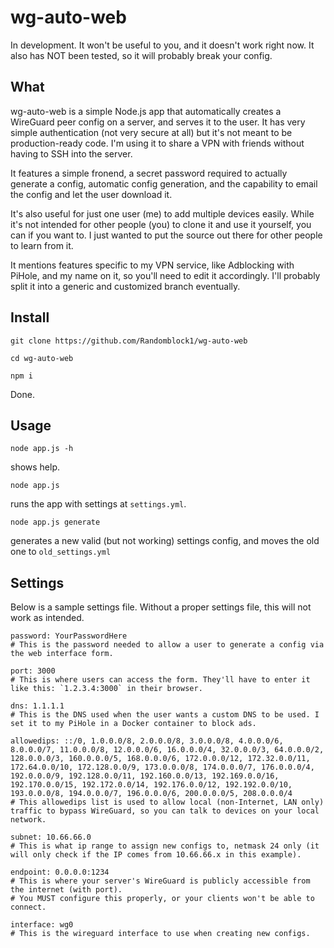 # wg-auto-web

In development. It won't be useful to you, and it doesn't work right now. It also has NOT been tested, so it will probably break your config.

## What

wg-auto-web is a simple Node.js app that automatically creates a WireGuard peer config on a server,
and serves it to the user. It has very simple authentication (not very secure at all) but it's
not meant to be production-ready code. I'm using it to share a VPN with friends without having
to SSH into the server.

It features a simple fronend, a secret password required to actually generate a config, automatic
config generation, and the capability to email the config and let the user download it.

It's also useful for just one user (me) to add multiple devices easily. While it's not intended
for other people (you) to clone it and use it yourself, you can if you want to. I just wanted to
put the source out there for other people to learn from it.

It mentions features specific to my VPN service, like Adblocking with PiHole, and my name on it,
so you'll need to edit it accordingly. I'll probably split it into a generic and customized branch
eventually.

## Install

```
git clone https://github.com/Randomblock1/wg-auto-web

cd wg-auto-web

npm i
```

Done.

## Usage

`node app.js -h`

shows help.

`node app.js`

runs the app with settings at `settings.yml`.

`node app.js generate`

generates a new valid (but not working) settings config, and moves the old one to `old_settings.yml`

## Settings

Below is a sample settings file. Without a proper settings file, this will not work as intended.

```
password: YourPasswordHere
# This is the password needed to allow a user to generate a config via the web interface form.

port: 3000
# This is where users can access the form. They'll have to enter it like this: `1.2.3.4:3000` in their browser.

dns: 1.1.1.1
# This is the DNS used when the user wants a custom DNS to be used. I set it to my PiHole in a Docker container to block ads.

allowedips: ::/0, 1.0.0.0/8, 2.0.0.0/8, 3.0.0.0/8, 4.0.0.0/6, 8.0.0.0/7, 11.0.0.0/8, 12.0.0.0/6, 16.0.0.0/4, 32.0.0.0/3, 64.0.0.0/2, 128.0.0.0/3, 160.0.0.0/5, 168.0.0.0/6, 172.0.0.0/12, 172.32.0.0/11, 172.64.0.0/10, 172.128.0.0/9, 173.0.0.0/8, 174.0.0.0/7, 176.0.0.0/4, 192.0.0.0/9, 192.128.0.0/11, 192.160.0.0/13, 192.169.0.0/16, 192.170.0.0/15, 192.172.0.0/14, 192.176.0.0/12, 192.192.0.0/10, 193.0.0.0/8, 194.0.0.0/7, 196.0.0.0/6, 200.0.0.0/5, 208.0.0.0/4
# This allowedips list is used to allow local (non-Internet, LAN only) traffic to bypass WireGuard, so you can talk to devices on your local network.

subnet: 10.66.66.0
# This is what ip range to assign new configs to, netmask 24 only (it will only check if the IP comes from 10.66.66.x in this example).

endpoint: 0.0.0.0:1234
# This is where your server's WireGuard is publicly accessible from the internet (with port).
# You MUST configure this properly, or your clients won't be able to connect.

interface: wg0
# This is the wireguard interface to use when creating new configs.
